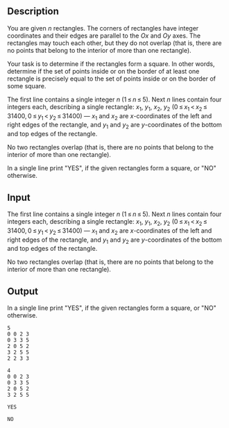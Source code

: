 ## Description

<div><p>You are given <span class="tex-span"><i>n</i></span> rectangles. The corners of rectangles have integer coordinates and their edges are parallel to the <span class="tex-span"><i>Ox</i></span> and <span class="tex-span"><i>Oy</i></span> axes. The rectangles may touch each other, but they do not overlap (that is, there are no points that belong to the interior of more than one rectangle). </p><p>Your task is to determine if the rectangles form a square. In other words, determine if the set of points inside or on the border of at least one rectangle is precisely equal to the set of points inside or on the border of some square.</p></div><div class="input-specification"><p>The first line contains a single integer <span class="tex-span"><i>n</i></span> (<span class="tex-span">1 ≤ <i>n</i> ≤ 5</span>). Next <span class="tex-span"><i>n</i></span> lines contain four integers each, describing a single rectangle: <span class="tex-span"><i>x</i><sub class="lower-index">1</sub></span>, <span class="tex-span"><i>y</i><sub class="lower-index">1</sub></span>, <span class="tex-span"><i>x</i><sub class="lower-index">2</sub></span>, <span class="tex-span"><i>y</i><sub class="lower-index">2</sub></span> (<span class="tex-span">0 ≤ <i>x</i><sub class="lower-index">1</sub> &lt; <i>x</i><sub class="lower-index">2</sub> ≤ 31400, 0 ≤ <i>y</i><sub class="lower-index">1</sub> &lt; <i>y</i><sub class="lower-index">2</sub> ≤ 31400</span>) — <span class="tex-span"><i>x</i><sub class="lower-index">1</sub></span> and <span class="tex-span"><i>x</i><sub class="lower-index">2</sub></span> are <span class="tex-span"><i>x</i></span>-coordinates of the left and right edges of the rectangle, and <span class="tex-span"><i>y</i><sub class="lower-index">1</sub></span> and <span class="tex-span"><i>y</i><sub class="lower-index">2</sub></span> are <span class="tex-span"><i>y</i></span>-coordinates of the bottom and top edges of the rectangle. </p><p>No two rectangles overlap (that is, there are no points that belong to the interior of more than one rectangle).</p></div><div class="output-specification"><p>In a single line print "<span class="tex-font-style-tt">YES</span>", if the given rectangles form a square, or "<span class="tex-font-style-tt">NO</span>" otherwise.</p></div>

## Input

<p>The first line contains a single integer <span class="tex-span"><i>n</i></span> (<span class="tex-span">1 ≤ <i>n</i> ≤ 5</span>). Next <span class="tex-span"><i>n</i></span> lines contain four integers each, describing a single rectangle: <span class="tex-span"><i>x</i><sub class="lower-index">1</sub></span>, <span class="tex-span"><i>y</i><sub class="lower-index">1</sub></span>, <span class="tex-span"><i>x</i><sub class="lower-index">2</sub></span>, <span class="tex-span"><i>y</i><sub class="lower-index">2</sub></span> (<span class="tex-span">0 ≤ <i>x</i><sub class="lower-index">1</sub> &lt; <i>x</i><sub class="lower-index">2</sub> ≤ 31400, 0 ≤ <i>y</i><sub class="lower-index">1</sub> &lt; <i>y</i><sub class="lower-index">2</sub> ≤ 31400</span>) — <span class="tex-span"><i>x</i><sub class="lower-index">1</sub></span> and <span class="tex-span"><i>x</i><sub class="lower-index">2</sub></span> are <span class="tex-span"><i>x</i></span>-coordinates of the left and right edges of the rectangle, and <span class="tex-span"><i>y</i><sub class="lower-index">1</sub></span> and <span class="tex-span"><i>y</i><sub class="lower-index">2</sub></span> are <span class="tex-span"><i>y</i></span>-coordinates of the bottom and top edges of the rectangle. </p><p>No two rectangles overlap (that is, there are no points that belong to the interior of more than one rectangle).</p>

## Output

<p>In a single line print "<span class="tex-font-style-tt">YES</span>", if the given rectangles form a square, or "<span class="tex-font-style-tt">NO</span>" otherwise.</p>





```input1
5
0 0 2 3
0 3 3 5
2 0 5 2
3 2 5 5
2 2 3 3

```




```input2
4
0 0 2 3
0 3 3 5
2 0 5 2
3 2 5 5

```




```output1
YES

```




```output2
NO

```


